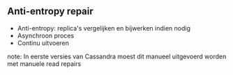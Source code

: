 ##  Anti-entropy repair

- Anti-entropy: replica's vergelijken en bijwerken indien nodig
- Asynchroon proces
- Continu uitvoeren

note:
In eerste versies van Cassandra moest dit manueel uitgevoerd worden met manuele read repairs
